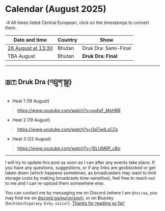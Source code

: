 # Calendar (August 2025)

-# All times listed Central European, click on the timestamps to convert them.

Date and time | Country | Show
---|---|---
[26 August at 13:30](https://www.timeanddate.com/worldclock/fixedtime.html?iso=20250826T1730&p1=690) | Bhutan | Druk Dra: Semi-Final
TBA August | Bhutan | **Druk Dra: Final**

*****

## 🇧🇹 Druk Dra (འབྲུག་སྒྲ།)

* Heat 1 (19 August)

> https://www.youtube.com/watch?v=so4yF_MsHB8

* Heat 2 (19 August)

> https://www.youtube.com/watch?v=OaTiwILsCZs

* Heat 3 (22 August)

> https://www.youtube.com/watch?v=1SLUM6P_cBo

*****

I will try to update this post as soon as I can after any events take place. If you have any questions, suggestions, or if any links are geoblocked or get taken down (which happens sometimes, as broadcasters may want to limit storage costs by making broadcasts time-sensitive), feel free to reach out to me and I can re-upload them somewhere else.

You can contact me by messaging me on Discord (where I am `@teiraa`, you may find me on [discord.gg/eurovision](https://discord.gg/eurovision)), or on Bluesky (`bochibochigalaxy.bsky.social`). [Thanks for reading so far!](https://imgur.com/YmGlJ4X)
